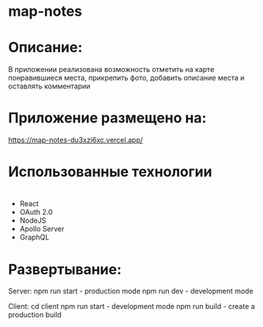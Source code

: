# map-notes
#
# Описание: 

В приложении реализована возможность отметить на карте понравившиеся места, прикрепить фото, добавить описание места и оставлять комментарии
#
# Приложение размещено на:

https://map-notes-du3xzi6xc.vercel.app/

# Использованные технологии
#
- React
- OAuth 2.0
- NodeJS
- Apollo Server
- GraphQL
#
# Развертывание:
 Server:
 npm run start - production mode
 npm run dev - development mode

 Client:
 cd client
 npm run start - development mode
 npm run build - create a production build
